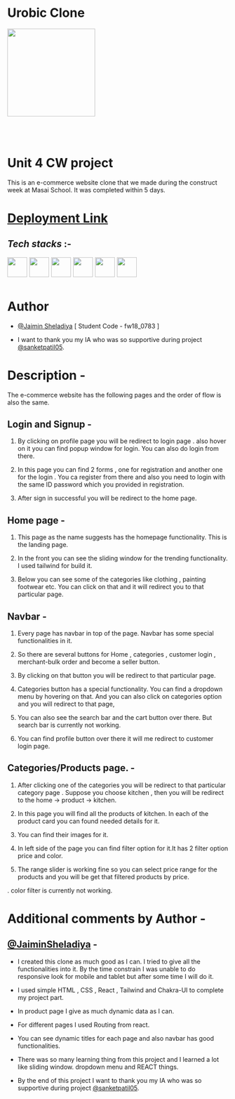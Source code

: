 # Urobic Clone

<img src='https://www.uboric.com/wp-content/uploads/2021/04/uboric.svg' style='height : 200px;margin-bottom : 50px'>

# Unit 4 CW project

This is an e-commerce website clone that we made during the construct week at Masai School. It was completed within 5 days.


# [Deployment Link](https://urobic-clone.netlify.app)

## *Tech stacks* :-
<div style='display : flex ; gap : 5px ; margin-bottom : 50px'>

<img src='https://cdn-icons-png.flaticon.com/128/5968/5968267.png' style='height : 45px ;  '>

<img src='https://cdn-icons-png.flaticon.com/128/888/888847.png ' style='height : 45px ;  '>

<img src='https://cdn-icons-png.flaticon.com/128/5968/5968292.png' style='height : 45px ;  '>

<img src='https://imgs.search.brave.com/cioueAYklhawiC-Z6TTHTZKTGLoimD4fdtlIMWjrmvU/rs:fit:32:32:1/g:ce/aHR0cDovL2Zhdmlj/b25zLnNlYXJjaC5i/cmF2ZS5jb20vaWNv/bnMvYzIyNzQyYzdj/ZGQ3NjJiMmJiYTk4/YzhjYzc2YjM2YTgz/ODMwNDQ2YTUxMDM2/ZGQ1ZmRkMTNmZjgz/YThjMzE3NC9yZWFj/dGpzLm9yZy8' style='height : 45px ;  '>

<img src='https://imgs.search.brave.com/l7OxzTza4qsfM6bke2p9GA-eF6-b3ilamjHYHs6TKUQ/rs:fit:32:32:1/g:ce/aHR0cDovL2Zhdmlj/b25zLnNlYXJjaC5i/cmF2ZS5jb20vaWNv/bnMvODJmYTczY2Fi/MDNjOWMxNTVmZTRl/ODgzMDMyYTU0MGI2/MGYxZTFkNzhkMWZl/YmQ5OWNkN2E3Mzcx/NWUzY2VkYi90YWls/d2luZGNzcy5jb20v' style='height : 45px ;  '>

<img src='https://imgs.search.brave.com/Wtyu8r5_Z78QV9PdKYF8OzzVVHMKEzKqsyRE0NEsw78/rs:fit:32:32:1/g:ce/aHR0cDovL2Zhdmlj/b25zLnNlYXJjaC5i/cmF2ZS5jb20vaWNv/bnMvNGJkODdkMzRm/OWUzNjRkYzQwYTc3/M2RhZTU0NmI0OThh/NmI3ZDBhYTAzODQ3/OGRiZjVmMjNhYzA3/MWU0OTNhMC9jaGFr/cmEtdWkuY29tLw' style='height : 45px ;  '>

</div>


# Author

- [@Jaimin Sheladiya](https://github.com/JaiminSheladiya) [ Student Code - fw18_0783 ]

- I want to thank you my IA who was so supportive during project [@sanketpatil05](https://github.com/sanketpatil05).


# Description -

The e-commerce website has the following pages and the order of flow is also the same.

## Login and Signup -

1. By clicking on profile page you will be redirect to login page .  also hover on it you can find popup window for login. You can also do login from there.

2. In this page you can find 2 forms , one for registration and another one for the login . You ca register from there and also you need to login with the same ID password which you provided in registration. 

3. After sign in successful you will be redirect to the home page.

## Home page -

1. This page as the name suggests has the homepage functionality. This is the landing page.

2. In the front you can see the sliding window for the trending functionality. I used tailwind for build it.

3. Below you can see some of the categories like clothing , painting footwear etc. You can click on that and it will redirect you to that particular page. 

## Navbar - 

1. Every page has navbar in top of the page. Navbar has some special functionalities in it. 

2. So there are several buttons for Home , categories , customer login , merchant-bulk order and become a seller button.

3. By clicking on that button you will be redirect to that particular page.

4. Categories button has a special functionality. You can find a dropdown menu by hovering on that. And you can also click on categories option and you will redirect to that page,

5. You can also see the search bar and the cart button over there. But search bar is currently not working. 

6.  You can find profile button over there it will me redirect to customer login page.

## Categories/Products page.  - 

1. After clicking one of the categories you will be redirect to that particular category page . Suppose you choose kitchen , then you will be redirect to the home -> product -> kitchen.

2. In this  page you will find all the products of kitchen. In each of the product card you can found needed details for it.

3. You can find their images for it.


4. In left side of the page you can find filter option for it.It has 2 filter option price and color. 

5. The range slider is working fine so you can select price range for the products and you will be get that filtered products by price.

. color filter is currently not working.


# Additional comments by Author -

## [@JaiminSheladiya](https://github.com/JaiminSheladiya) -

- I created this clone as much good as I can. I tried to give all the functionalities into it. By the time constrain  I was unable to do responsive look for mobile and tablet but after some time I will do it.

- I used simple HTML , CSS , React , Tailwind  and Chakra-UI to complete my project part.

- In product page I give as much dynamic data as I can.

- For different pages I used Routing from react. 

- You can see dynamic titles for each page and also navbar has good functionalities.

- There was so many learning thing from this project and I learned a lot like sliding window. dropdown menu and REACT things.

- By the end of this project I want to thank you my IA who was so supportive during project [@sanketpatil05](https://github.com/sanketpatil05 ).
